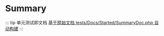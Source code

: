 # Summary

::: tip 单元测试即文档
[基于原始文档 tests/Docs/Started/SummaryDoc.php 自动构建](https://github.com/hunzhiwange/framework/blob/master/tests/Docs/Started/SummaryDoc.php)
:::